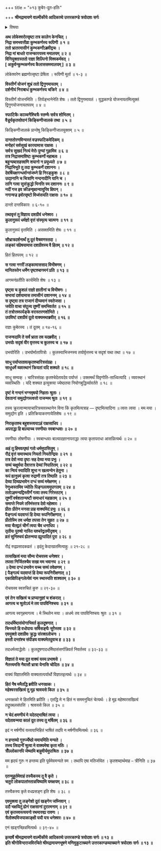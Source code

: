 +++
title = "०१३ कुबेर-दूत-हतिः"

+++
**श्रीमद्रामायणे वाल्मीकीये आदिकाव्ये उत्तरकाण्डे त्रयोदशः सर्गः**


<details><summary>विषयाः</summary>

ब्रह्मोत्सृष्ट-निद्रा-निपीडितेन कुंभकर्णेन  
स्व-वचनाद् रावण-निर्मापित-गृह-वरे चिर-स्वापारंभः ॥ १ ॥  
रावणेन देवर्ष्य्-आदि-विहिंसने  
तद्-असहमानेन कुबेरेण  
तन्-निवर्तनाय रावणं प्रति दूतप्रेषणम् ॥ २ ॥  
कुबेर-निदेश-श्रवण-रुष्टेन रावणेन  
दूत-शिरश्-छेदनम् ॥ ३ ॥
</details>


**अथ लोकेश्वरोत्सृष्टा तत्र कालेन केनचित् ।  
निद्रा समभवत्तीव्रा कुम्भकर्णस्य रूपिणी ॥ १ ॥  
ततो भ्रातरमासीनं कुम्भकर्णोऽब्रवीद्वचः ।  
निद्रा मां बाधते राजन्कारयस्व ममालयम् ॥ २ ॥  
विनियुक्तास्ततो राज्ञा शिल्पिनो विश्वकर्मवत् ।  
\[ अकुर्वन्कुम्भकर्णस्य कैलाससममालयम् \] ॥ ३ ॥**

लोकेश्वरेण ब्रह्मणोत्सृष्टा प्रेषिता । रूपिणी मूर्ता ॥ १-३ ॥

**विस्तीर्णं योजनं शुभ्रं ततो द्विगुणमायतम् ।  
दर्शनीयं निराबाधं कुम्भकर्णस्य चक्रिरे ॥ ४ ॥**

विस्तीर्णं योजनमिति । तिर्यङ्भानेनेति शेषः । ततो द्विगुणमायतं । युद्धकाण्डे योजनायतमित्युक्तं द्विगुणयोजनायतपरम् ॥ ४ ॥

**स्फाटिकैः काञ्चनैश्चित्रैः स्तम्भैः सर्वत्र शोभितम् ।  
वैडूर्यकृतसोपानं किङ्किणीजालकं तथा ॥ ५ ॥**

किङ्किणीजालकं प्रान्तेषु किङ्किणीजालयुक्तम् ॥ ५ ॥

**दान्ततोरणविन्यस्तं वज्रस्फटिकवेदिकम् ॥  
मनोहरं सर्वसुखं कारयामास राक्षसः ।  
सर्वत्र सुखदं नित्यं मेरोः पुण्यां गुहामिव ॥ ६ ॥  
तत्र निद्रासमाविष्टः कुम्भकर्णो महाबलः ।  
बहून्यब्दसहस्राणि शयानो न प्रयुध्यते ॥ ७ ॥  
निद्राभिभूते तु तदा कुम्भकर्णे दशाननः ।  
देवर्षियक्षगन्धर्वान्संजघ्ने हि निरङ्कुशः ॥ ८ ॥  
उद्यानानि च चित्राणि नन्दनादीनि यानि च ।  
तानि गत्वा सुसंक्रुद्धो भिनत्ति स्म दशाननः ॥ ९ ॥  
नदीं गज इव क्रीडन्वृक्षान्वायुरिव क्षिपन् ।  
नगान्वज्र इवोत्सृष्टो विध्वंसयति राक्षसः ॥ १० ॥**

दान्तो दन्तविकारः ॥ ६-१० ॥

**तथावृत्तं तु विज्ञाय दशग्रीवं धनेश्वरः ।  
कुलानुरूपं धर्मज्ञो वृत्तं संस्मृत्य चात्मनः ॥ ११ ॥**

कुलानुरूपं वृत्तमिति । असक्तमिति शेषः ॥ ११ ॥

**सौभ्रात्रदर्शनार्थं तु दूतं वैश्रवणस्तदा ।  
लङ्कां संप्रेषयामास दशग्रीवस्य वै हितम् ॥ १२ ॥**

हितं हितपरम् ॥ १२ ॥

**स गत्वा नगरीं लङ्कामाससाद विभीषणम् ।  
मानितस्तेन धर्मेण पृष्टश्चागमनं प्रति ॥ १३ ॥**

आगमनंप्रतीति कार्यमिति शेषः ॥ १३ ॥

**पृष्ट्वा च कुशलं राज्ञो ज्ञातीनां च विभीषणः ।  
सभायां दर्शयामास तमासीनं दशाननम् ॥ १४ ॥  
स दृष्ट्वा तत्र राजानं दीप्यमानं स्वतेजसा ।  
जयेति वाचा संपूज्य तूष्णीं समभिवर्तत ॥ १५ ॥  
तं तत्रोत्तमपर्यङ्के वरास्तरणशोभिते ।  
उपविष्टं दशग्रीवं दूतो वाक्यमथाब्रवीत् ॥ १६ ॥**

राज्ञः कुबेरस्य । तं दूतम् ॥ १४-१६ ॥

**राजन्वदामि ते सर्वं भ्राता तव यदब्रवीत् ।  
उभयोः सदृशं वीर वृत्तस्य च कुलस्य च ॥ १७ ॥**

उभयोरिति । उभयोर्मातापित्रोः । कुलस्याभिजनस्य तयोर्वृत्तस्य च सदृशं यथा तथा ॥ १७ ॥

**साधु पर्याप्ततावत्कृतश्चारित्रसंग्रहः ।  
साधुधर्मे व्यवस्थानं क्रियतां यदि शक्यते ॥ १८ ॥**

साधु सम्यक् । चारित्रसंग्रहः कृतश्चेदेतावदेव पर्याप्तं । उक्तमर्थं विवृणोति-साध्वित्यादि । व्यवस्थानं व्यवस्थितिः । यदि शक्यत इत्युक्त्या ज्येष्ठतया नियोगबुद्धिर्व्यावर्तते ॥ १८ ॥

**दृष्टं मे नन्दनं भग्नमृषयो निहताः श्रुताः ।  
देवतानां समुद्योगस्त्वत्तो राजन्मम श्रुतः ॥ १९ ॥**

तस्य क्रूरत्वान्मायाचारित्रव्यवस्थानेन विना किं कृतमित्यत्राह — दृष्टमित्यादिना ॥ त्वत्तः त्वया । मम मया । समुद्योग इति । प्रतिक्रियाकरणायेतिशेषः ॥ १९ ॥

**निराकृतश्च बहुशस्त्वयाऽहं राक्षसाधिप ।  
अपराद्धा हि बाल्याच्च रमणीयाः स्वबान्धवाः ॥ २० ॥**

रमणीयाः तोषणीयाः । स्वबान्धवाः बाल्यादज्ञानापराद्धाः त्वया कृतापराधा आसन्नित्यर्थः ॥ २० ॥

**अहं तु हिमवत्पृष्ठं गतो धर्ममुपासितुम् ।  
रौद्रं वृत्तं समास्थाय नियतो नियतेन्द्रियः ॥ २१ ॥  
तत्र देवो मया दृष्टः सह देव्या मया प्रभुः ।  
सव्यं चक्षुर्मया दैवात्तत्र देव्यां निपातितम् ॥ २२ ॥  
का न्वियं स्यादिति शुभा न खल्वन्येन हेतुना ।  
रूपं ह्यनुपमं कृत्वा रुद्राणी तत्र तिष्ठति ॥ २३ ॥  
देव्या दिव्यप्रभावेन दग्धं सव्यं ममेक्षणम् ।  
रेणुध्वस्तमिव ज्योतिः पिङ्गलत्वमुपागतम् ॥ २४ ॥  
ततोऽहमन्यद्विस्तीर्णं गत्वा तस्य गिरेस्तटम् ।  
तूष्णीं वर्षशतान्यष्टौ समाधारं महाव्रतम् ॥ २५ ॥  
समाप्ते नियमे तस्मिंस्तत्र देवो महेश्वरः ।  
प्रीतः प्रीतेन मनसा प्राह वाक्यमिदं प्रभुः ॥ २६ ॥  
पैङ्गल्यं यदवाप्तं हि देव्या रूपनिरीक्षणात् ।  
प्रीतोस्मि तव धर्मज्ञ तपसा तेन सुव्रत ॥ २७ ॥  
मया चैतद्व्रतं चीर्णं त्वया चैव धनाधिप ।  
तृतीयः पुरुषो नास्ति यश्चरेद्व्रतमीदृशम् ।  
व्रतं सुनिश्चयं ह्येतन्मया ह्युत्पादितं पुरा ॥ २८ ॥**

रौद्रं रुद्रप्रसादकव्रतं । इदंतु केदारव्रतमित्याहुः ॥ २१-२८ ॥

**तत्सखित्वं मया सौम्य रोचयस्व धनेश्वर ।  
तपसा निर्जितश्चैव सखा मम भवानघ ॥ २९ ॥  
॥ देव्या दग्धं प्रभावेन यच्च सव्यं तवेक्षणम् ।  
\[ पैङ्गल्यं यदवाप्तं हि देव्या रूपनिरीक्षणात् ॥ \]  
एकाक्षिपिङ्गलेत्येवं नाम स्थास्यति शाश्वतम् ॥ ३० ॥**

रोचयस्व स्वरुचितं कुरु ॥ २९-३० ॥

**एवं तेन सखित्वं च प्राप्यानुज्ञां च शंकरात् ।  
आगत्य च श्रुतोऽयं मे तव पापविनिश्चयः ॥ ३१ ॥**

आगत्य स्वगृहमागत्य । मे स्थितेन मया । अधर्मः तव पापविनिश्चयः श्रुतः ॥ ३१ ॥

**तदधर्मिष्ठसंयोगाभिवर्त कुलदूषणात् ।  
चिन्त्यते हि वधोपायः सर्षिसङ्घैः सुरैस्तव ॥ ३२ ॥  
एवमुक्तो दशग्रीवः क्रुद्धः संरक्तलोचनः ।  
हस्तौ दन्तांश्च संपीड्य वाक्यमेतदुवाच ह ॥ ३३ ॥**

तदधर्मत्वाद्धेतोः । कुलदूषणादधर्मिष्ठसंसर्गान्निवर्त निवर्तस्व ॥ ३२-३३ ॥

**विज्ञातं ते मया दूत वाक्यं यस्य प्रभाषसे ।  
नैतत्त्वमसि नैवासौ भ्रात्रा येनासि चोदितः ॥ ३४ ॥**

वाक्यं विज्ञातमिति वाक्यतात्पर्यार्थो विज्ञातइत्यर्थः ॥ ३४ ॥

**हितं नैष ममैतद्धि ब्रवीति धनरक्षकः ।  
महेश्वरसखित्वं तु मूढ श्रावयसे किल ॥ ३५ ॥**

धनरक्षको मे हितमिति ब्रवीति । एतद्धि मे न हितं न सममनुचितं चेत्यर्थः । हे मूढ महेश्वरसखित्वं तद्रूपबलसंपत्तिं । श्रावयसे किल ॥ ३५ ॥

**न चेदं क्षमणीयं मे यदेतद्भाषितं त्वया ।  
यदेतावन्मया कालं दूत तस्य तु मर्षितम् ॥ ३६ ॥**

इदं न मर्षणीयं यत्त्वयाभिहितं भाषितं तदपि न मर्षणीयमित्यर्थः ॥ ३६ ॥

**न हन्तव्यो गुरुर्ज्येष्ठो ममायमिति मन्यते ।  
तस्य त्विदानीं श्रुत्वा मे वाक्यमेषा कृता मतिः ।  
त्रीँल्लोकानपि जेष्यामि बाहुवीर्यमुपाश्रितः ॥ ३७ ॥**

मम हृदयं गुरुः न हन्तव्य इति पूर्वमेवमन्यते स्म । तथापि एषा मतिर्जायेत । कृतशब्दार्थमाह – त्रीनिति ॥ ३७ ॥

**एतन्मुहूर्तमेवाहं तस्यैकस्य तु वै कृते ।  
चतुरो लोकपालांस्तान्नयिष्यामि यमक्षयम् ॥ ३८ ॥**

तस्यैकस्य कृते वधप्रसङ्ग इति शेषः ॥ ३८ ॥

**एवमुक्त्वा तु लङ्गेशो दूतं खङ्गेन जघ्निवान् ।  
ददौ भक्षयितुं ह्येनं राक्षसानां दुरात्मनाम् ॥ ३९ ॥  
एवं कृतस्वस्त्ययनो रथमारुह्य रावणः ।  
त्रैलोक्यविजयाकाङ्क्षी ययौ यत्र धनेश्वरः ॥ ४० ॥**

एनं खड्गच्छिन्नमित्यर्थः ॥ ३९-४० ॥

**इत्यार्षे श्रीमद्रामायणे वाल्मीकीये आदिकाव्ये उत्तरकाण्डे त्रयोदशः सर्गः ॥ १३ ॥  
इति श्रीगोविन्दराजविरचिते श्रीमद्रामायणभूषणे मणिमुकुटाख्याने उत्तरकाण्डव्याख्याने त्रयोदशः सर्गः ॥ १३ ॥**
